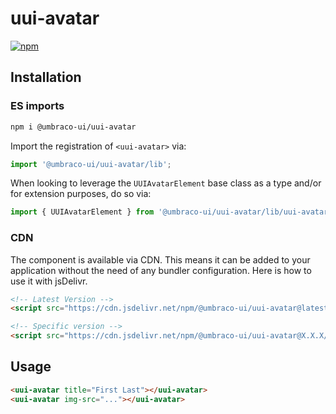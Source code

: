 # uui-avatar

[![npm](https://img.shields.io/npm/v/@umbraco-ui/uui-avatar?logoColor=%231B264F)](https://www.npmjs.com/package/@umbraco-ui/uui-avatar)

## Installation

### ES imports

```zsh
npm i @umbraco-ui/uui-avatar
```

Import the registration of `<uui-avatar>` via:

```javascript
import '@umbraco-ui/uui-avatar/lib';
```

When looking to leverage the `UUIAvatarElement` base class as a type and/or for extension purposes, do so via:

```javascript
import { UUIAvatarElement } from '@umbraco-ui/uui-avatar/lib/uui-avatar.element';
```

### CDN

The component is available via CDN. This means it can be added to your application without the need of any bundler configuration. Here is how to use it with jsDelivr.

```html
<!-- Latest Version -->
<script src="https://cdn.jsdelivr.net/npm/@umbraco-ui/uui-avatar@latest/dist/uui-avatar.min.js"></script>

<!-- Specific version -->
<script src="https://cdn.jsdelivr.net/npm/@umbraco-ui/uui-avatar@X.X.X/dist/uui-avatar.min.js"></script>
```

## Usage

```html
<uui-avatar title="First Last"></uui-avatar>
<uui-avatar img-src="..."></uui-avatar>
```
